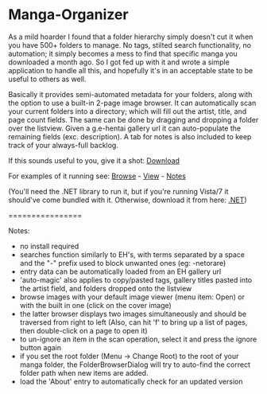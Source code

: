 Manga-Organizer
===============

As a mild hoarder I found that a folder hierarchy simply doesn't cut it when you have 500+ folders to manage. No tags, stilted search functionality, no automation; it simply becomes a mess to find that specific manga you downloaded a month ago. So I got fed up with it and wrote a simple application to handle all this, and hopefully it's in an acceptable state to be useful to others as well.

Basically it provides semi-automated metadata for your folders, along with the option to use a built-in 2-page image browser. It can automatically scan your current folders into a directory; which will fill out the artist, title, and page count fields. The same can be done by dragging and dropping a folder over the listview. Given a g.e-hentai gallery url it can auto-populate the remaining fields (exc. description). A tab for notes is also included to keep track of your always-full backlog.

If this sounds useful to you, give it a shot: <a href="http://www.mediafire.com/?kf2caeecjc08fkl">Download</a>

For examples of it running see: <a href="https://raw.github.com/Nagru/Manga-Organizer/master/Prv_Browse.jpg" target="_blank">Browse</a> - <a href="https://raw.github.com/Nagru/Manga-Organizer/master/Prv_View.jpg" target="_blank">View</a> - <a href="https://raw.github.com/Nagru/Manga-Organizer/master/Prv_Notes.jpg" target="_blank">Notes</a>

(You'll need the .NET library to run it, but if you're running Vista/7 it should've come bundled with it. Otherwise, download it from here: <a href="https://www.microsoft.com/en-us/download/details.aspx?id=17851">.NET</a>)


================


Notes:
- no install required
- searches function similarly to EH's, with terms separated by a space and the "-" prefix used to block unwanted ones
  (eg: -netorare)
- entry data can be automatically loaded from an EH gallery url
- 'auto-magic' also applies to copy/pasted tags, gallery titles pasted into the artist field, and folders dropped onto the listview
- browse images with your default image viewer (menu item: Open) or with the built in one (click on the cover image)
- the latter browser displays two images simultaneously and should be traversed from right to left (Also, can hit 'f' to bring up a list of pages, then double-click on a page to open it)
- to un-ignore an item in the scan operation, select it and press the ignore button again
- if you set the root folder (Menu -> Change Root) to the root of your manga folder, the FolderBrowserDialog will try to auto-find the correct folder path when new items are added.
- load the 'About' entry to automatically check for an updated version
